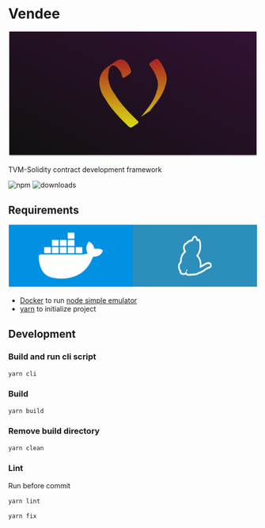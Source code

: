 # Vendee

![cover](docs/cover.svg)

TVM-Solidity contract development framework

![npm](https://img.shields.io/npm/v/vendee?label=npm)
![downloads](https://img.shields.io/npm/dt/vendee?label=downloads)

## Requirements

![requirements](docs/requirements.svg)

* [Docker](https://www.docker.com) to run [node simple emulator](https://github.com/tonlabs/evernode-se)
* [yarn](https://yarnpkg.com) to initialize project

## Development

### Build and run cli script

```shell
yarn cli
```

### Build

```shell
yarn build
```

### Remove build directory

```shell
yarn clean
```

### Lint

Run before commit

```shell
yarn lint
```

```shell
yarn fix
```